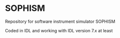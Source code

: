 # SOPHISM
Repository for software instrument simulator SOPHISM

Coded in IDL and working with IDL version 7.x at least
